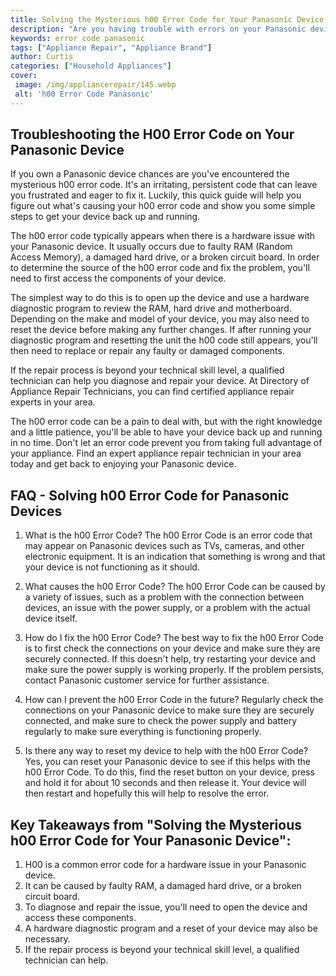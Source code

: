 ```yaml
---
title: Solving the Mysterious h00 Error Code for Your Panasonic Device
description: "Are you having trouble with errors on your Panasonic device Look no further Weve got the solution to the mysterious h00 error code-- find out more in this helpful blog post"
keywords: error code panasonic
tags: ["Appliance Repair", "Appliance Brand"]
author: Curtis
categories: ["Household Appliances"]
cover: 
 image: /img/appliancerepair/145.webp
 alt: 'h00 Error Code Panasonic'
---
```

## Troubleshooting the H00 Error Code on Your Panasonic Device

If you own a Panasonic device chances are you've encountered the mysterious h00 error code. It's an irritating, persistent code that can leave you frustrated and eager to fix it. Luckily, this quick guide will help you figure out what's causing your h00 error code and show you some simple steps to get your device back up and running.

The h00 error code typically appears when there is a hardware issue with your Panasonic device. It usually occurs due to faulty RAM (Random Access Memory), a damaged hard drive, or a broken circuit board. In order to determine the source of the h00 error code and fix the problem, you'll need to first access the components of your device.

The simplest way to do this is to open up the device and use a hardware diagnostic program to review the RAM, hard drive and motherboard. Depending on the make and model of your device, you may also need to reset the device before making any further changes. If after running your diagnostic program and resetting the unit the h00 code still appears, you'll then need to replace or repair any faulty or damaged components.

If the repair process is beyond your technical skill level, a qualified technician can help you diagnose and repair your device. At Directory of Appliance Repair Technicians, you can find certified appliance repair experts in your area.

The h00 error code can be a pain to deal with, but with the right knowledge and a little patience, you'll be able to have your device back up and running in no time. Don't let an error code prevent you from taking full advantage of your appliance. Find an expert appliance repair technician in your area today and get back to enjoying your Panasonic device.

## FAQ - Solving h00 Error Code for Panasonic Devices

1. What is the h00 Error Code?
The h00 Error Code is an error code that may appear on Panasonic devices such as TVs, cameras, and other electronic equipment. It is an indication that something is wrong and that your device is not functioning as it should.

2. What causes the h00 Error Code?
The h00 Error Code can be caused by a variety of issues, such as a problem with the connection between devices, an issue with the power supply, or a problem with the actual device itself.

3. How do I fix the h00 Error Code?
The best way to fix the h00 Error Code is to first check the connections on your device and make sure they are securely connected. If this doesn't help, try restarting your device and make sure the power supply is working properly. If the problem persists, contact Panasonic customer service for further assistance.

4. How can I prevent the h00 Error Code in the future?
Regularly check the connections on your Panasonic device to make sure they are securely connected, and make sure to check the power supply and battery regularly to make sure everything is functioning properly.

5. Is there any way to reset my device to help with the h00 Error Code?
Yes, you can reset your Panasonic device to see if this helps with the h00 Error Code. To do this, find the reset button on your device, press and hold it for about 10 seconds and then release it. Your device will then restart and hopefully this will help to resolve the error.

## Key Takeaways from "Solving the Mysterious h00 Error Code for Your Panasonic Device":
1. H00 is a common error code for a hardware issue in your Panasonic device. 
2. It can be caused by faulty RAM, a damaged hard drive, or a broken circuit board. 
3. To diagnose and repair the issue, you'll need to open the device and access these components. 
4. A hardware diagnostic program and a reset of your device may also be necessary. 
5. If the repair process is beyond your technical skill level, a qualified technician can help.
